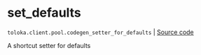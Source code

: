 # set_defaults
`toloka.client.pool.codegen_setter_for_defaults` | [Source code](https://github.com/Toloka/toloka-kit/blob/v1.2.3/src/client/pool/__init__.py#L0)

A shortcut setter for defaults

